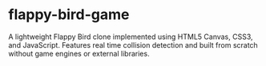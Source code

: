 # flappy-bird-game
A lightweight Flappy Bird clone implemented using HTML5 Canvas, CSS3, and JavaScript. Features real time collision detection and built from scratch without game engines or external libraries.
